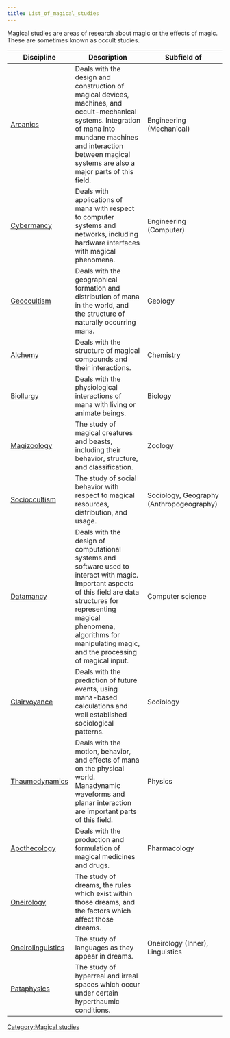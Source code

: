 ```yaml
---
title: List_of_magical_studies
---
```

Magical studies are areas of research about magic or the effects of
magic. These are sometimes known as occult studies.

| Discipline                                                   | Description                                                                                                                                                                                                                                              | Subfield of                              |
|--------------------------------------------------------------|----------------------------------------------------------------------------------------------------------------------------------------------------------------------------------------------------------------------------------------------------------|------------------------------------------|
| [Arcanics](Arcanics "wikilink")                              | Deals with the design and construction of magical devices, machines, and occult-mechanical systems. Integration of mana into mundane machines and interaction between magical systems are also a major parts of this field.                              | Engineering (Mechanical)                 |
| [Cybermancy](Cybermancy "wikilink")                          | Deals with applications of mana with respect to computer systems and networks, including hardware interfaces with magical phenomena.                                                                                                                     | Engineering (Computer)                   |
| [Geoccultism](Geoccultism "wikilink")                        | Deals with the geographical formation and distribution of mana in the world, and the structure of naturally occurring mana.                                                                                                                              | Geology                                  |
| [Alchemy](Alchemy "wikilink")                                | Deals with the structure of magical compounds and their interactions.                                                                                                                                                                                    | Chemistry                                |
| [Biollurgy](Biollurgy "wikilink")                            | Deals with the physiological interactions of mana with living or animate beings.                                                                                                                                                                         | Biology                                  |
| [Magizoology](Magizoology "wikilink")                        | The study of magical creatures and beasts, including their behavior, structure, and classification.                                                                                                                                                      | Zoology                                  |
| [Socioccultism](Socioccultism "wikilink")                    | The study of social behavior with respect to magical resources, distribution, and usage.                                                                                                                                                                 | Sociology, Geography (Anthropogeography) |
| [Datamancy](Datamancy "wikilink")                            | Deals with the design of computational systems and software used to interact with magic. Important aspects of this field are data structures for representing magical phenomena, algorithms for manipulating magic, and the processing of magical input. | Computer science                         |
| [Clairvoyance](Clairvoyance "wikilink")                      | Deals with the prediction of future events, using mana-based calculations and well established sociological patterns.                                                                                                                                    | Sociology                                |
| [Thaumodynamics](Thaumodynamics "wikilink")                  | Deals with the motion, behavior, and effects of mana on the physical world. Manadynamic waveforms and planar interaction are important parts of this field.                                                                                              | Physics                                  |
| [Apothecology](Apothecology "wikilink")                      | Deals with the production and formulation of magical medicines and drugs.                                                                                                                                                                                | Pharmacology                             |
| [Oneirology](Oneirology "wikilink")                          | The study of dreams, the rules which exist within those dreams, and the factors which affect those dreams.                                                                                                                                               |                                          |
| [Oneirolinguistics](Oneirology#Oneirolinguistics "wikilink") | The study of languages as they appear in dreams.                                                                                                                                                                                                         | Oneirology (Inner), Linguistics          |
| [Pataphysics](Pataphysics "wikilink")                        | The study of hyperreal and irreal spaces which occur under certain hyperthaumic conditions.                                                                                                                                                              |                                          |

[Category:Magical studies](Category:Magical_studies "wikilink")